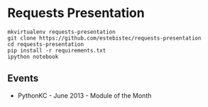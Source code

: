 # Requests Presentation

    mkvirtualenv requests-presentation
    git clone https://github.com/estebistec/requests-presentation
    cd requests-presentation
    pip install -r requirements.txt
    ipython notebook

## Events

* PythonKC - June 2013 - Module of the Month
